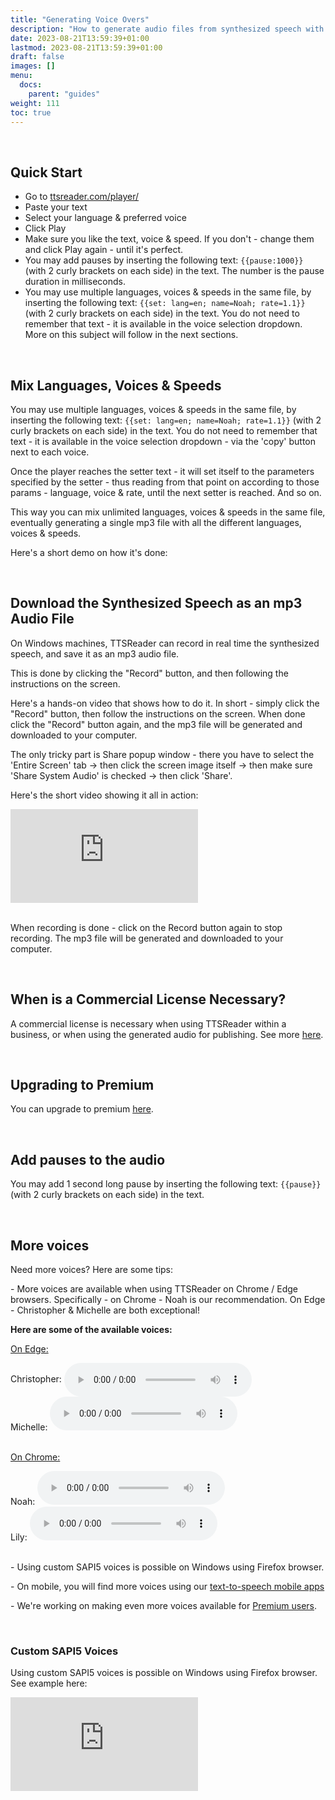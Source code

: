 ```yaml
---
title: "Generating Voice Overs"
description: "How to generate audio files from synthesized speech with TTSReader"
date: 2023-08-21T13:59:39+01:00
lastmod: 2023-08-21T13:59:39+01:00
draft: false
images: []
menu:
  docs:
    parent: "guides"
weight: 111
toc: true
---
```


<br/>

## Quick Start

* Go to [ttsreader.com/player/](https://ttsreader.com/player/)
* Paste your text
* Select your language & preferred voice
* Click Play
* Make sure you like the text, voice & speed. If you don't - change them and click Play again - until it's perfect.
* You may add pauses by inserting the following text: `{{pause:1000}}` (with 2 curly brackets on each side) in the text. The number is the pause duration in milliseconds.
* You may use multiple languages, voices & speeds in the same file, by inserting the following text: `{{set: lang=en; name=Noah; rate=1.1}}` (with 2 curly brackets on each side) in the text. You do not need to remember that text - it is available in the voice selection dropdown. More on this subject will follow in the next sections.

<br/>

## Mix Languages, Voices & Speeds

You may use multiple languages, voices & speeds in the same file, by inserting the following text: `{{set: lang=en; name=Noah; rate=1.1}}` (with 2 curly brackets on each side) in the text. You do not need to remember that text - it is available in the voice selection dropdown - via the 'copy' button next to each voice.

Once the player reaches the setter text - it will set itself to the parameters specified by the setter - thus reading from that point on according to those params - language, voice & rate, until the next setter is reached. And so on.

This way you can mix unlimited languages, voices & speeds in the same file, eventually generating a single mp3 file with all the different languages, voices & speeds.

Here's a short demo on how it's done:

<br/>

## Download the Synthesized Speech as an mp3 Audio File

On Windows machines, TTSReader can record in real time the synthesized speech, and save it as an mp3 audio file.

This is done by clicking the "Record" button, and then following the instructions on the screen.

Here's a hands-on video that shows how to do it. In short - simply click the "Record" button, then follow the instructions on the screen. When done click the "Record" button again, and the mp3 file will be generated and downloaded to your computer.

The only tricky part is Share popup window - there you have to select the 'Entire Screen' tab -> then click the screen image itself -> then make sure 'Share System Audio' is checked -> then click 'Share'.

Here's the short video showing it all in action:

<div class="videowrapper">
  <iframe style="display: block" src="https://www.youtube.com/embed/Xq09r01GetQ?rel=0" title="YouTube video player - Generate audio mp3 files from synthesized speech with TTSReader" frameborder="0" allow="accelerometer; autoplay; clipboard-write; encrypted-media; gyroscope; picture-in-picture" allowfullscreen=""></iframe>
</div>

<br/>

When recording is done - click on the Record button again to stop recording. The mp3 file will be generated and downloaded to your computer.

<br/>



## When is a Commercial License Necessary?

A commercial license is necessary when using TTSReader within a business, or when using the generated audio for publishing. See more [here](/docs/guides/commercial/).

<br/>


## Upgrading to Premium

You can upgrade to premium [here](https://ttsreader.com/upgrade/).

<br/>


## Add pauses to the audio

You may add 1 second long pause by inserting the following text: `{{pause}}` (with 2 curly brackets on each side) in the text.

<br/>

## More voices

Need more voices? Here are some tips:

<p>- More voices are available when using TTSReader on Chrome / Edge browsers. Specifically - on Chrome - Noah is our recommendation. On Edge - Christopher &amp; Michelle are both exceptional!</p>

<div>
  <p style="font-weight: bold">Here are some of the available voices:</p>
  <p><u>On Edge:</u></p>
  <div>Christopher: <audio style="vertical-align: middle" controls="" src="/player/audio/Christopher.mp3" preload="metadata"></audio></div>
  <div>Michelle: <audio controls="" src="/player/audio/Michelle.mp3" preload="metadata"></audio></div>
  <br>
  <p><u>On Chrome:</u></p>
  <div>Noah: <audio controls="" src="/player/audio/Noah.mp3" preload="metadata"></audio></div>
  <div>Lily: <audio controls="" src="/player/audio/Lily.mp3" preload="metadata"></audio></div>
  <br>

</div>
<p>- Using custom SAPI5 voices is possible on Windows using Firefox browser.</p>
<p>- On mobile, you will find more voices using our <a href="/mobile/" target="_blank">text-to-speech mobile apps</a></p>
<p>- We're working on making even more voices available for <a href="/upgrade/" target="_blank">Premium users</a>.</p>

<br/>

### Custom SAPI5 Voices

Using custom SAPI5 voices is possible on Windows using Firefox browser. See example here:

<div class="videowrapper">
  <iframe style="display: block" src="https://www.youtube.com/embed/Ke9YXAC4h64?rel=0" title="Speech Synthesis with SAPI5 voices using TTSReader" frameborder="0" allow="accelerometer; autoplay; clipboard-write; encrypted-media; gyroscope; picture-in-picture" allowfullscreen=""></iframe>
</div>
